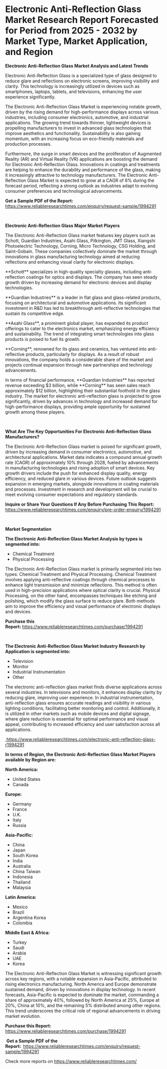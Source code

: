 <p><h1>Electronic Anti-Reflection Glass Market Research Report Forecasted for Period from 2025 -  2032 by Market Type, Market Application, and Region</h1></p><p><strong>Electronic Anti-Reflection Glass Market Analysis and Latest Trends</strong></p>
<p><p>Electronic Anti-Reflection Glass is a specialized type of glass designed to reduce glare and reflections on electronic screens, improving visibility and clarity. This technology is increasingly utilized in devices such as smartphones, laptops, tablets, and televisions, enhancing the user experience significantly.</p><p>The Electronic Anti-Reflection Glass Market is experiencing notable growth, driven by the rising demand for high-performance displays across various industries, including consumer electronics, automotive, and industrial applications. The growing trend towards thinner, lightweight devices is propelling manufacturers to invest in advanced glass technologies that improve aesthetics and functionality. Sustainability is also gaining momentum, with an increasing focus on eco-friendly materials and production processes.</p><p>Furthermore, the surge in smart devices and the proliferation of Augmented Reality (AR) and Virtual Reality (VR) applications are boosting the demand for Electronic Anti-Reflection Glass. Innovations in coatings and treatments are helping to enhance the durability and performance of the glass, making it increasingly attractive to technology manufacturers. The Electronic Anti-Reflection Glass Market is expected to grow at a CAGR of 6% during the forecast period, reflecting a strong outlook as industries adapt to evolving consumer preferences and technological advancements.</p></p>
<p><strong>Get a Sample PDF of the Report:&nbsp;</strong> <a href="https://www.reliableresearchtimes.com/enquiry/request-sample/1994291?utm_campaign=2141&utm_medium=2&utm_source=Github&utm_content=ia&utm_term=05022025&utm_id=electronic-anti-reflection-glass">https://www.reliableresearchtimes.com/enquiry/request-sample/1994291</a></p>
<p>&nbsp;</p>
<p><strong>Electronic Anti-Reflection Glass Major Market Players</strong></p>
<p><p>The Electronic Anti-Reflection Glass market features key players such as Schott, Guardian Industries, Asahi Glass, Pilkington, JMT Glass, Xiangshi Photoelectric Technology, Corning, Micro Technology, CSG Holding, and Saint-Gobain. These companies collectively dominate the market through innovations in glass manufacturing technology aimed at reducing reflections and enhancing visual clarity for electronic displays.</p><p>**Schott** specializes in high-quality specialty glasses, including anti-reflection coatings for optics and displays. The company has seen steady growth driven by increasing demand for electronic devices and display technologies. </p><p>**Guardian Industries** is a leader in flat glass and glass-related products, focusing on architectural and automotive applications. Its significant investment in R&D has led to breakthrough anti-reflective technologies that sustain its competitive edge.</p><p>**Asahi Glass**, a prominent global player, has expanded its product offerings to cater to the electronics market, emphasizing energy efficiency and sustainability. The trend of integrating smart technologies into glass products is poised to fuel its growth.</p><p>**Corning**, renowned for its glass and ceramics, has ventured into anti-reflective products, particularly for displays. As a result of robust innovations, the company holds a considerable share of the market and projects continual expansion through new partnerships and technology advancements.</p><p>In terms of financial performance, **Guardian Industries** has reported revenue exceeding $3 billion, while **Corning** has seen sales reach approximately $12 billion, highlighting their substantial foothold in the glass industry. The market for electronic anti-reflection glass is projected to grow significantly, driven by advances in technology and increased demand for high-performance displays, providing ample opportunity for sustained growth among these players.</p></p>
<p>&nbsp;</p>
<p><strong>What Are The Key Opportunities For Electronic Anti-Reflection Glass Manufacturers?</strong></p>
<p><p>The Electronic Anti-Reflection Glass market is poised for significant growth, driven by increasing demand in consumer electronics, automotive, and architectural applications. Market data indicates a compound annual growth rate (CAGR) of approximately 10% through 2028, fueled by advancements in manufacturing technologies and rising adoption of smart devices. Key growth drivers include the push for enhanced display quality, energy efficiency, and reduced glare in various devices. Future outlook suggests expansion in emerging markets, alongside innovations in coating materials and processes. Investment in research and development will be crucial to meet evolving consumer expectations and regulatory standards.</p></p>
<p><strong>Inquire or Share Your Questions If Any Before Purchasing This Report:</strong> <a href="https://www.reliableresearchtimes.com/enquiry/pre-order-enquiry/1994291?utm_campaign=2141&utm_medium=2&utm_source=Github&utm_content=ia&utm_term=05022025&utm_id=electronic-anti-reflection-glass">https://www.reliableresearchtimes.com/enquiry/pre-order-enquiry/1994291</a></p>
<p>&nbsp;</p>
<p><strong>Market Segmentation</strong></p>
<p><strong>The Electronic Anti-Reflection Glass Market Analysis by types is segmented into:</strong></p>
<p><ul><li>Chemical Treatment</li><li>Physical Processing</li></ul></p>
<p><p>The Electronic Anti-Reflection Glass market is primarily segmented into two types: Chemical Treatment and Physical Processing. Chemical Treatment involves applying anti-reflective coatings through chemical processes to enhance light transmission and minimize reflections. This method is often used in high-precision applications where optical clarity is crucial. Physical Processing, on the other hand, encompasses techniques like etching and polishing, which modify the glass surface to reduce glare. Both methods aim to improve the efficiency and visual performance of electronic displays and devices.</p></p>
<p><strong>Purchase this Report:&nbsp;</strong><a href="https://www.reliableresearchtimes.com/purchase/1994291?utm_campaign=2141&utm_medium=2&utm_source=Github&utm_content=ia&utm_term=05022025&utm_id=electronic-anti-reflection-glass">https://www.reliableresearchtimes.com/purchase/1994291</a></p>
<p>&nbsp;</p>
<p><strong>The Electronic Anti-Reflection Glass Market Industry Research by Application is segmented into:</strong></p>
<p><ul><li>Television</li><li>Monitor</li><li>Industrial Instrumentation</li><li>Other</li></ul></p>
<p><p>The electronic anti-reflection glass market finds diverse applications across several industries. In televisions and monitors, it enhances display clarity by reducing glare, improving user experience. In industrial instrumentation, anti-reflection glass ensures accurate readings and visibility in various lighting conditions, facilitating better monitoring and control. Additionally, it is utilized in other markets such as mobile devices and digital signage, where glare reduction is essential for optimal performance and visual appeal, contributing to increased efficiency and user satisfaction across all applications.</p></p>
<p><a href="https://www.reliableresearchtimes.com/electronic-anti-reflection-glass-r1994291?utm_campaign=2141&utm_medium=2&utm_source=Github&utm_content=ia&utm_term=05022025&utm_id=electronic-anti-reflection-glass">&nbsp;https://www.reliableresearchtimes.com/electronic-anti-reflection-glass-r1994291</a></p>
<p><strong>In terms of Region, the Electronic Anti-Reflection Glass Market Players available by Region are:</strong></p>
<p>
    <p> <strong> North America: </strong>
        <ul>
            <li>United States</li>
            <li>Canada</li>
        </ul>
        </p> 
    <p> <strong> Europe: </strong>
        <ul>
            <li>Germany</li>
            <li>France</li>
            <li>U.K.</li>
            <li>Italy</li>
            <li>Russia</li>
        </ul>
        </p> 
    <p> <strong> Asia-Pacific: </strong>
        <ul>
            <li>China</li>
            <li>Japan</li>
            <li>South Korea</li>
            <li>India</li>
            <li>Australia</li>
            <li>China Taiwan</li>
            <li>Indonesia</li>
            <li>Thailand</li>
            <li>Malaysia</li>
        </ul>
        </p> 
    <p> <strong> Latin America: </strong>
        <ul>
            <li>Mexico</li>
            <li>Brazil</li>
            <li>Argentina Korea</li>
            <li>Colombia</li>
        </ul>
        </p> 
    <p> <strong> Middle East & Africa: </strong>
        <ul>
            <li>Turkey</li>
            <li>Saudi</li>
            <li>Arabia</li>
            <li>UAE</li>
            <li>Korea</li>
        </ul>
    </p>
    </p>
<p><p>The Electronic Anti-Reflection Glass Market is witnessing significant growth across key regions, with a notable expansion in Asia-Pacific, attributed to rising electronics manufacturing. North America and Europe demonstrate sustained demand, driven by innovations in display technology. In recent forecasts, Asia-Pacific is expected to dominate the market, commanding a share of approximately 40%, followed by North America at 25%, Europe at 20%, China at 10%, and the remaining 5% distributed among other regions. This trend underscores the critical role of regional advancements in driving market evolution.</p></p>
<p><strong>Purchase this Report: </strong><a href="https://www.reliableresearchtimes.com/purchase/1994291?utm_campaign=2141&utm_medium=2&utm_source=Github&utm_content=ia&utm_term=05022025&utm_id=electronic-anti-reflection-glass">https://www.reliableresearchtimes.com/purchase/1994291</a></p>
<p>&nbsp;<strong>Get a Sample PDF of the Report:&nbsp;&nbsp;</strong><a href="https://www.reliableresearchtimes.com/enquiry/request-sample/1994291?utm_campaign=2141&utm_medium=2&utm_source=Github&utm_content=ia&utm_term=05022025&utm_id=electronic-anti-reflection-glass">https://www.reliableresearchtimes.com/enquiry/request-sample/1994291</a></p>
<p><strong></strong></p>
<p>Check more reports on <a href="https://www.reliableresearchtimes.com/?utm_campaign=2141&utm_medium=2&utm_source=Github&utm_content=ia&utm_term=05022025&utm_id=electronic-anti-reflection-glass">https://www.reliableresearchtimes.com/</a></p>
